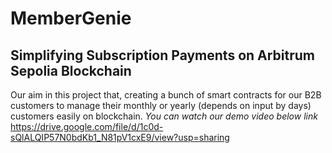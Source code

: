 # MemberGenie
## Simplifying Subscription Payments on  Arbitrum Sepolia Blockchain
Our aim in this project that, creating a bunch of smart contracts for our B2B customers to manage their
monthly or yearly (depends on input by days) customers easily on blockchain.
*You can watch our demo video below link*
https://drive.google.com/file/d/1c0d-sQlALQIP57N0bdKb1_N81pV1cxE9/view?usp=sharing